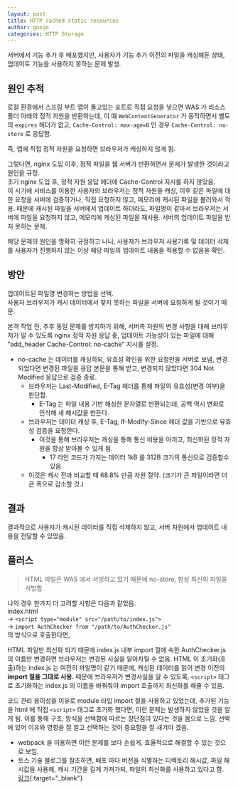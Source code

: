 ```yaml
---
layout: post
title: HTTP cached static resources
author: gosqo
categories: HTTP Storage
---
```


서버에서 기능 추가 후 배포했지만, 사용자가 기능 추가 이전의 파일을 캐싱해둔 상태, 업데이트 기능을 사용하지 못하는 문제 발생.

원인 추적
---

로컬 환경에서 스프링 부트 앱이 돌고있는 포트로 직접 요청을 넣으면 WAS 가 리소스 폴더 아래의 정적 자원을 반환하는데, 
이 떄 `WebContentGenerator` 가 동작하면서 별도의 `expires` 헤더가 없고, `Cache-Control: max-age=0` 인 경우 `Cache-Control: no-store` 로 응답함.    

즉, 앱에 직접 정적 자원을 요청하면 브라우저가 캐싱하지 않게 됨.

그렇다면, nginx 도입 이후, 정적 파일을 웹 서버가 반환하면서 문제가 발생한 것이라고 원인을 규정.   
초기 nginx 도입 후, 정적 자원 응답 헤더에 Cache-Control 지시를 하지 않았음.   
이 시기에 서비스를 이용한 사용자의 브라우저는 정적 자원을 캐싱, 이후 같은 파일에 대한 요청을 서버에 검증하거나, 직접 요청하지 않고, 
메모리에 캐시된 파일을 불러와서 적용.
때문에 캐시된 파일을 서버에서 업데이트 하더라도, 파일명이 같아서 브라우저는 서버에 파일을 요청하지 않고, 
메모리에 캐싱된 파일을 재사용. 서버의 업데이트 파일을 받지 못하는 문제.

해당 문제의 원인을 명확히 규정하고 나니, 사용자가 브라우저 사용기록 및 데이터 삭제를 사용자가 진행하지 않는 이상 해당 파일의 업데이트 내용을 적용할 수 없음을 확인.

방안
---

업데이트된 파일명 변경하는 방법을 선택.   
사용자 브라우저가 캐시 데이터에서 찾지 못하는 파일을 서버에 요청하게 될 것이기 때문. 

본격 작업 전, 추후 동일 문제를 방지하기 위해, 서버측 자원의 변경 사항을 대해 브라우저가 알 수 있도록 nginx 정적 자원 응답 중, 업데이트 가능성이 있는 파일에 대해 "add\_header Cache-Control: no-cache" 지시를 설정.

* no-cache 는 데이터를 캐싱하되, 유효성 확인을 위한 요청만을 서버로 보냄, 변경되었다면 변경된 파일을 응답 본문을 통해 받고, 변경되지 않았다면 304 Not Modified 응답으로 검증 종료.
  * 브라우저는 Last-Modified, E-Tag 헤더를 통해 파일의 유효성(변경 여부)을 판단함.
    * E-Tag 는 파일 내용 기반 해싱한 문자열로 반환되는데, 공백 역시 변화로 인식해 새 해시값을 만든다.
  * 브라우저는 데이터 캐싱 후, E-Tag, If-Modify-Since 헤더 값을 기반으로 유효성 검증을 요청한다.
    * 이것을 통해 브라우저는 캐싱을 통해 통신 비용을 아끼고, 최신화된 정적 자원을 항상 받아볼 수 있게 됨.
      * 17 라인 코드가 가지는 데이터 1kB 를 312B 크기의 통신으로 검증할수 있음.   
  * 이것은 캐시 전과 비교할 때 68.8% 만큼 자원 절약. (크기가 큰 파일이라면 더 큰 폭으로 감소할 것.)

결과
---

결과적으로 사용자가 캐시된 데이터를 직접 삭제하지 않고, 서버 차원에서 업데이트 내용을 전달할 수 있었음.

플러스
---

> HTML 파일은 WAS 에서 서빙하고 있기 때문에 no-store, 항상 최신의 파일을 서빙함.

나의 경우 한가지 더 고려할 사항은 다음과 같았음.   
index.html   
  -> `<script type="module" src="/path/to/index.js">`   
    -> `import AuthChecker from "/path/to/AuthChecker.js"`   
의 방식으로 호출한다면,

HTML 파일만 최신화 되기 때문에 index.js 내부 import 절에 속한 AuthChecker.js 의 이름만 변경하면 브라우저는 변경된 사실을 알아차릴 수 없음.
HTML 이 초기화(호출)하는 index.js 는 여전히 파일명이 같기 때문에, 캐싱된 데이터를 읽어 변경 이전의 **import 절을 그대로 사용.**
때문에 브라우저가 변경사실을 알 수 있도록, `<script>` 태그로 초기화하는 index.js 의 이름을 바꿔줘야 import 호출까지 최신화를 해줄 수 있음.

코드 관리 용이성을 이유로 module 타입 import 절을 사용하고 있었는데, 추가된 기능을 html 에 직접 `<script>` 태그로 초기화 했다면, 이런 문제는 발생하지 않았을 것을 알게 됨. 이를 통해 구조, 방식을 선택함에 따르는 장단점이 있다는 것을 몸으로 느낌. 선택에 있어 이유와 영향을 잘 알고 선택하는 것이 중요함을 잘 새겨야 겠음.


* webpack 을 이용하면 이런 문제를 보다 손쉽게, 효율적으로 해결할 수 있는 것으로 보임.
* 토스 기술 블로그를 참조하면, 배포 마다 버전을 식별하는 디렉토리 해시값, 파일 해시값을 사용해, 캐시 기간을 길게 가져가되, 파일의 최신화를 사용하고 있다고 함. [링크](https://toss.tech/article/smart-web-service-cache){:target="_blank"}
